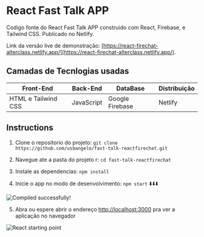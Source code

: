 # React Fast Talk APP

Codigo fonte do React Fast Talk APP construido com React, Firebase, e Tailwind
CSS. Publicado no Netlify.

Link da versão live de demonstração:
[https://react-firechat-alterclass.netlify.app/](https://react-firechat-alterclass.netlify.app/).

## Camadas de Tecnlogias usadas

Front-End | Back-End | DataBase | Distribuição
--------- | -------- | -------- | ------------
HTML e Tailwind CSS | JavaScript | Google Firebase | Netlify

## Instructions

1. Clone o repositorio do projeto:
   `git clone https://github.com/usbangelo/fast-talk-reactfirechat.git`
   
2. Navegue ate a pasta do projeto r: `cd fast-talk-reactfirechat`

3. Instale as dependencias: `npm install`

4. Inicie o app no modo de desenvolvimento: `npm start` :arrow_down::arrow_down::arrow_down:

![Compiled successfully!]()

5. Abra ou espere abrir o endereço [http://localhost:3000](http://localhost:3000) pra ver a aplicação no navegador

![React starting point](https://alterclass.s3.eu-west-3.amazonaws.com/react-firechat.png)
